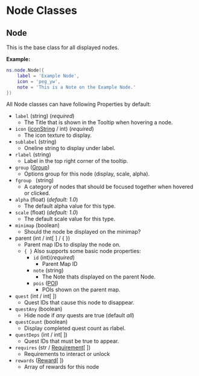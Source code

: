 # Node Classes

## Node

This is the base class for all displayed nodes.

**Example:**
``` lua
ns.node.Node({
    label = 'Example Node',
    icon = 'peg_yw',
    note = 'This is a Note on the Example Node.'
})
```

All Node classes can have following Properties by default:

* `label` (string) (*required*)
  * The Title that is shown in the Tooltip when hovering a node.
* `icon` ([iconString](icons.hmtl) / int) (*required*)
  * The icon texture to display.
* `sublabel` (string)
  * Oneline string to display under label.
* `rlabel` (string)
  * Label in the top right corner of the tooltip.
* `group` ([Group](Groups.hmtl))
  * Options group for this node (display, scale, alpha).
* `fgroup ` (string)
  * A category of nodes that should be focused together when hovered or clicked.
* `alpha` (float) (*default: 1.0*)
  * The default alpha value for this type.
* `scale` (float) (*default: 1.0*)
  * The default scale value for this type.
* `minimap` (boolean)
  * Should the node be displayed on the minimap?
* parent (int / int[ ] / { })
  * Parent map IDs to display the node on.
  * `{ }` Also supports some basic node properties:
    * `id` (int)(*required*)
      * Parent Map ID
    * `note` (string)
      * The Note thats displayed on the parent Node.
    * `pois` ([POI](pois.html))
      * POIs shown on the parent map.
* `quest` (int / int[ ])
  * Quest IDs that cause this node to disappear.
* `questAny` (boolean)
  * Hide node if *any* quests are true (default *all*)
* `questCount` (boolean)
  * Display completed quest count as rlabel.
* `questDeps` (int / int[ ])
  * Quest IDs that must be true to appear.
* `requires` (str / [Requirement](requirements.hmtl)[ ])
  * Requirements to interact or unlock
* `rewards` ([Reward](rewards.html)[ ])
  * Array of rewards for this node